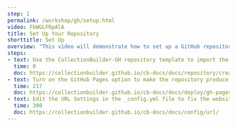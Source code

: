 ```yaml
---
step: 1
permalink: /workshop/gh/setup.html
video: FbWGLFRpAlA
title: Set Up Your Repository
shorttitle: Set Up
overview: "This video will demonstrate how to set up a GitHub repository to start building with CollectionBuilder-GH."
steps: 
- text: Use the CollectionBuilder-GH repository template to import the files.
  time: 0
  doc: https://collectionbuilder.github.io/cb-docs/docs/repository/create/
- text: Turn on the GitHub Pages option to make the repository produce a website.
  time: 217
  doc: https://collectionbuilder.github.io/cb-docs/docs/deploy/gh-pages/
- text: Edit the URL Settings in the _config.yml file to fix the website.
  time: 300
  doc: https://collectionbuilder.github.io/cb-docs/docs/config/url/
---
```

 

